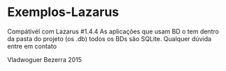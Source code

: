 ﻿# Exemplos-Lazarus
Compátivél com Lazarus #1.4.4
As aplicações que usam BD o tem dentro da pasta do projeto (os .db) todos os BDs são SQLite.
Qualquer dúvida entre em contato

Vladwoguer Bezerra 2015